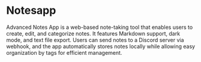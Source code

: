 # Notesapp
 Advanced Notes App is a web-based note-taking tool that enables users to create, edit, and categorize notes. It features Markdown support, dark mode, and text file export. Users can send notes to a Discord server via webhook, and the app automatically stores notes locally while allowing easy organization by tags for efficient management.
